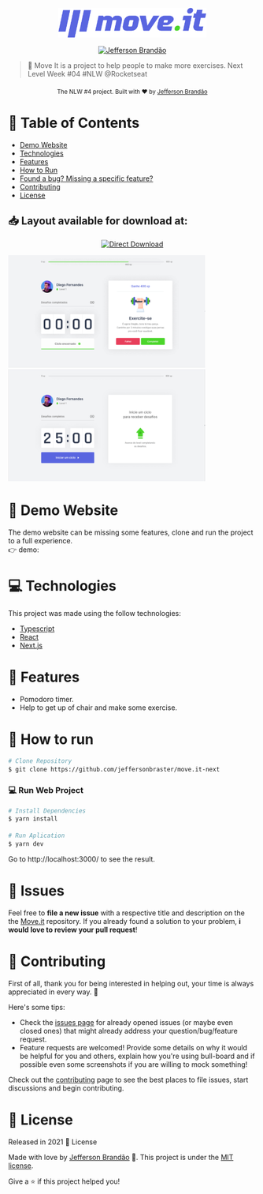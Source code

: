 <p align="center">
   <img src="./.github/logo.svg" alt="Move It" width="300"/>
</p>

<p align="center">	
   <a href="https://www.linkedin.com/in/jefferson-brandao-dev/">
      <img alt="Jefferson Brandão" src="https://img.shields.io/badge/-JeffersonBrandao-5965e0?style=flat&logo=Linkedin&logoColor=white" />
   </a>
</p>

> :rocket: Move It is a project to help people to make more exercises. Next Level Week #04 #NLW @Rocketseat

<div align="center">
  <sub>The NLW #4 project. Built with ❤︎ by
    <a href="https://github.com/jeffersonbraster">Jefferson Brandão</a>
  </sub>
</div>

# :pushpin: Table of Contents

- [Demo Website](#eyes-demo-website)
- [Technologies](#computer-technologies)
- [Features](#rocket-features)
- [How to Run](#construction_worker-how-to-run)
- [Found a bug? Missing a specific feature?](#bug-issues)
- [Contributing](#tada-contributing)
- [License](#closed_book-license)

<h2 align="left"> 📥 Layout available for download at: </h2>
<p align="center">
    <a title="Download .fig Web" href="https://www.figma.com/file/ge20pu3ofMOKoliUyKx1Nl/?viewer=1&node-id=160:2761">
        <img alt="Direct Download" src="https://img.shields.io/badge/Download Web-black?style=flat-square&logo=figma&logoColor=red" width="200px" />
    </a>
</p>

<div>
   <img src="./.github/screenshot-1.png" width="400px">
   <img src="./.github/screenshot-2.png" width="400px">
</div>

# :eyes: Demo Website

The demo website can be missing some features, clone and run the project to a full experience. <br>
👉 demo:

# :computer: Technologies

This project was made using the follow technologies:

- [Typescript](https://www.typescriptlang.org/)
- [React](https://reactjs.org/)
- [Next.js](https://nextjs.org/)

# :rocket: Features

- Pomodoro timer.
- Help to get up of chair and make some exercise.

# :construction_worker: How to run

```bash
# Clone Repository
$ git clone https://github.com/jeffersonbraster/move.it-next
```

### 💻 Run Web Project

```bash
# Install Dependencies
$ yarn install

# Run Aplication
$ yarn dev
```

Go to http://localhost:3000/ to see the result.

# :bug: Issues

Feel free to **file a new issue** with a respective title and description on the the [Move.it](https://github.com/jeffersonbraster/move.it-next/issues) repository. If you already found a solution to your problem, **i would love to review your pull request**!

# :tada: Contributing

First of all, thank you for being interested in helping out, your time is always appreciated in every way. :100:

Here's some tips:

- Check the [issues page](https://github.com/jeffersonbraster/move.it-next/issues) for already opened issues (or maybe even closed ones) that might already address your question/bug/feature request.
- Feature requests are welcomed! Provide some details on why it would be helpful for you and others, explain how you're using bull-board and if possible even some screenshots if you are willing to mock something!

Check out the [contributing](./CONTRIBUTING.md) page to see the best places to file issues, start discussions and begin contributing.

# :closed_book: License

Released in 2021 :closed_book: License

Made with love by [Jefferson Brandão](https://github.com/jeffersonbraster) 🚀.
This project is under the [MIT license](./LICENSE).

Give a ⭐️ if this project helped you!

